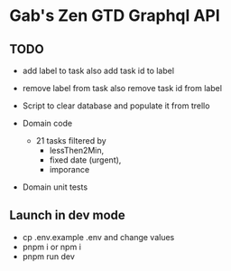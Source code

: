 # Gab's Zen GTD Graphql API

## TODO

-   add label to task also add task id to label
-   remove label from task also remove task id from label
-   Script to clear database and populate it from trello
-   Domain code

    -   21 tasks filtered by
        -   lessThen2Min,
        -   fixed date (urgent),
        -   imporance

-   Domain unit tests

## Launch in dev mode

-   cp .env.example .env and change values
-   pnpm i or npm i
-   pnpm run dev

